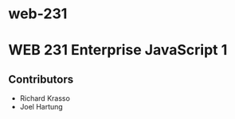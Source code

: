 # web-231
<h1>WEB 231 Enterprise JavaScript 1</h1>
<h2>Contributors</h2>
<ul>
    <li>Richard Krasso</li>
    <li>Joel Hartung</li>
</ul>